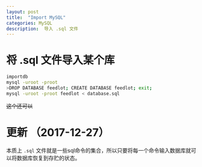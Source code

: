 ```yaml
---
layout: post
title:  "Import MySQL"
categories: MySQL
description:  导入 .sql 文件
---
```


# 将 .sql 文件导入某个库

```bash
importdb
mysql -uroot -proot
>DROP DATABASE feedlot; CREATE DATABASE feedlot; exit;
mysql -uroot -proot feedlot < database.sql 
```
<del>这个还可以</del>

# 更新 （2017-12-27）

本质上 `.sql` 文件就是一些sql命令的集合，所以只要将每一个命令输入数据库就可以将数据库恢复到存贮的状态。
